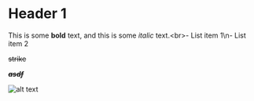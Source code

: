# Header 1

This is some **bold** text, and this is some _italic_ text.\<br>- List item 1\n- List item 2

~~strike~~

**_~~asdf~~_**

<!-- ![alt text](file:///C%3A/Users/Benjamin/Desktop/code/redit/src/Icons/old/image.png) -->

![alt text](giticon-1.png)
